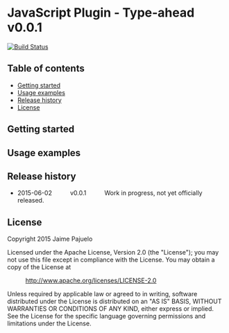 # JavaScript Plugin - Type-ahead v0.0.1

[![Build Status](https://travis-ci.org/jpajuelo/js-type-ahead.svg?branch=master)](https://travis-ci.org/jpajuelo/js-type-ahead)

## Table of contents

- [Getting started](#getting-started)
- [Usage examples](#usage-examples)
- [Release history](#release-history)
- [License](#license)

## Getting started

## Usage examples

## Release history

* 2015-06-02   v0.0.1   Work in progress, not yet officially released.

## License

Copyright 2015 Jaime Pajuelo

Licensed under the Apache License, Version 2.0 (the "License");
you may not use this file except in compliance with the License.
You may obtain a copy of the License at

   http://www.apache.org/licenses/LICENSE-2.0

Unless required by applicable law or agreed to in writing, software
distributed under the License is distributed on an "AS IS" BASIS,
WITHOUT WARRANTIES OR CONDITIONS OF ANY KIND, either express or implied.
See the License for the specific language governing permissions and
limitations under the License.
